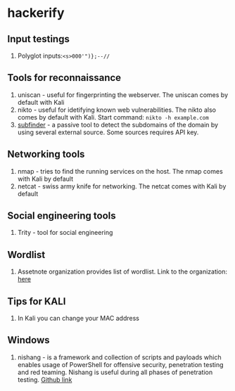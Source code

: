 # hackerify

## Input testings
1. Polyglot inputs:`<s>000'")};--//`

## Tools for reconnaissance

1. uniscan - useful for fingerprinting the webserver. The uniscan comes by default with Kali
2. nikto - useful for idetifying known web vulnerabilities. The nikto also comes by default with Kali. Start command: `nikto -h example.com`
3. [subfinder](https://github.com/projectdiscovery/subfinder) - a passive tool to detect the subdomains of the domain by using several external source. Some sources requires API key. 

## Networking tools

1. nmap - tries to find the running services on the host. The nmap comes with Kali by default
2. netcat - swiss army knife for networking. The netcat comes with Kali by default


## Social engineering tools

1. Trity - tool for social engineering

## Wordlist

1. Assetnote organization provides list of wordlist. Link to the organization: [here](https://github.com/assetnote)

## Tips for KALI

1. In Kali you can change your MAC address

## Windows

1. nishang - is a framework and collection of scripts and payloads which enables usage of PowerShell for offensive security, penetration testing and red teaming. Nishang is useful during all phases of penetration testing. [Github link](https://github.com/samratashok/nishang)